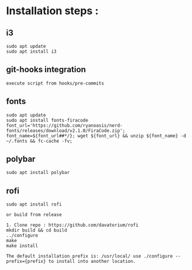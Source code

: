 # Installation steps :
  
  ## i3
    sudo apt update
    sudo apt install i3

  ## git-hooks integration
    execute script from hooks/pre-commits
  
  ## fonts
    sudo apt update
    sudo apt install fonts-firacode
    font_url='https://github.com/ryanoasis/nerd-fonts/releases/download/v2.1.0/FiraCode.zip'; font_name=${font_url##*/}; wget ${font_url} && unzip ${font_name} -d ~/.fonts && fc-cache -fv;

  ## polybar
    sudo apt install polybar

  ## rofi
    sudo apt install rofi

    or build from release
      
    1. Clone repo : https://github.com/davatorium/rofi
    mkdir build && cd build
    ../configure
    make
    make install
    
    The default installation prefix is: /usr/local/ use ./configure --prefix={prefix} to install into another location. 
